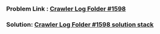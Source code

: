 ### Problem Link : [Crawler Log Folder #1598](https://leetcode.com/problems/crawler-log-folder/submissions/)
### Solution: [ Crawler Log Folder #1598 solution stack](crawler_stack.cpp)
